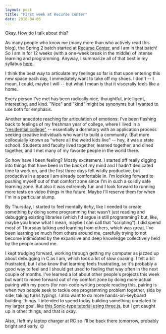 ```yaml
---
layout: post
title: "First week at Recurse Center"
date: 2018-04-06
---
```


Okay. How do I talk about this?

As many people who know me (many more than who actively read this blog), the Spring 2 batch started at [Recurse Center](http://recurse.com/), and I am in that batch! So I am in for 12 weeks (with a one-week break in the middle) of intense learning and programming. Anyway, I summarize all of that best in my syllabus [here](https://github.com/ablwr/my-recurse-center-syllabus).

I think the best way to articulate my feelings so far is that upon entering this new space each day, I immediately want to take off my shoes. I don't -- I mean, I could, maybe I will -- but what I mean is that it viscerally feels like a home.

Every person I've met has been radically nice, thoughtful, intelligent, interesting, and kind. "Nice" and "kind" might be synonyms but I wanted to use both for emphasis. 

Another anecdote reaching for articulation of emotions: I've been flashing back to feelings of my freshman year of college, where I lived in a ["residential college"](http://sc.edu/about/offices_and_divisions/housing/preston/living-preston/index.php) -- essentially a dormitory with an application process seeking creative individuals who want to build a community. (But more colloquially known as "where all the weird kids live" -- hey, it was a state school). Students and faculty lived together, learned together, and dined together, and I met many of my favorite people in the world there.

So how have I been feeling? Mostly excitement. I started off really digging into things that have been in the back of my mind and I hadn't dedicated time to work on, and the first three days felt wildly productive, but productive in a space I am already comfortable in. I'm looking forward to pushing myself out of that comfort zone since I'm in such a solidly safe learning zone. But also it was extremely fun and I look forward to running more tests on video things in the future. Maybe I'll reserve them for when I'm in a particular slump. 

By Thursday, I started to feel mentally *itchy*, like I needed to create something by doing some programming that wasn't just reading and debugging existing libraries (which I'd argue is still programming? but, like, maybe you know what I mean, maybe I can call that "scripting"). I did spend most of Thursday talking and learning from others, which was great. I've been learning so much from others around me, carefully trying to not become intimidated by the expansive and deep knowledge collectively held by the people around me. 

I kept trudging forward, working through getting my computer as jazzed up about debugging in C as I am, which took a lot of slow coaxing. I felt a bit frustrated, but I also know that learning feels frustrating, so it's probably a good way to feel and I should get used to feeling that way often in the next couple of months. I've learned a lot about other people's projects this week but want to move forward out of my comfort zone by doing more actual pairing with my peers (for non-code-writing people reading this, pairing is when two people seek to tackle one programming problem together, side by side, taking turns typing). I also want to do more hands-on-keyboard building-things. I intended to spend today building something unrelated to my larger goal, like [this Sonic-type tutorial using three.js](https://gamedevelopment.tutsplus.com/tutorials/creating-a-simple-3d-endless-runner-game-using-three-js--cms-29157), but I got caught up in other things, and that is okay.

Also, I left my laptop charger at RC so I'll be back there tomorrow, probably bright and early. 🌞